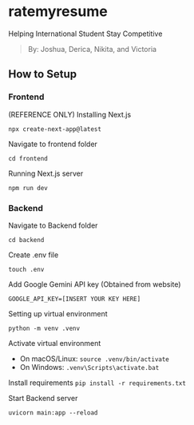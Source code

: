 # ratemyresume
Helping International Student Stay Competitive
> By: Joshua, Derica, Nikita, and Victoria

## How to Setup

### Frontend

(REFERENCE ONLY) Installing Next.js

`npx create-next-app@latest`

Navigate to frontend folder

`cd frontend`

Running Next.js server

`npm run dev`

### Backend

Navigate to Backend folder

`cd backend`

Create .env file

`touch .env`

Add Google Gemini API key (Obtained from website)

`GOOGLE_API_KEY=[INSERT YOUR KEY HERE]`

Setting up virtual environment

`python -m venv .venv`

Activate virtual environment

- On macOS/Linux:
`source .venv/bin/activate`
- On Windows:
  `.venv\Scripts\activate.bat`

Install requirements
`pip install -r requirements.txt`

Start Backend server

`uvicorn main:app --reload`
